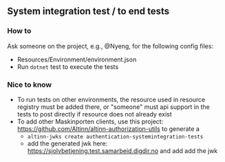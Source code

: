## System integration test / to end tests

### How to

Ask someone on the project, e.g., @Nyeng, for the following config files: 
- Resources/Environment/environment.json
- Run `dotnet` test to execute the tests

### Nice to know
- To run tests on other environments, the resource used in resource registry must be added there, or "someone" must api support in the tests to post directly if resource does not already exist
- To add other Maskinporten clients, use this project: https://github.com/Altinn/altinn-authorization-utils to generate a 
    - `altinn-jwks create authentication-systemintegration-tests`
    - add the generated jwk here: https://sjolvbetjening.test.samarbeid.digdir.no and add add the jwk





